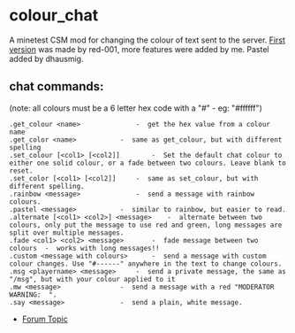 # colour_chat
A minetest CSM mod for changing the colour of text sent to the server.
[First version](https://github.com/red-001/colour_chat) was made by red-001, more features were added by me. Pastel added by dhausmig.

## chat commands:  
(note: all colours must be a 6 letter hex code with a "#" - eg: "#ffffff")

	.get_colour <name>  			-  get the hex value from a colour name
	.get_color <name> 			-  same as get_colour, but with different spelling
	.set_colour [<col1> [<col2]]   		-  Set the default chat colour to either one solid colour, or a fade between two colours. Leave blank to reset.
	.set_color [<col1> [<col2]]		-  same as set_colour, but with different spelling.
	.rainbow <message>  			-  send a message with rainbow colours.
	.pastel <message>  			-  similar to rainbow, but easier to read.
	.alternate [<col1> <col2>] <message>	-  alternate between two colours, only put the message to use red and green, long messages are split over multiple messages.
	.fade <col1> <col2> <message>  		-  fade message between two colours  -  works with long messages!!
	.custom <message with colours>  	-  send a message with custom colour changes. Use "#------" anywhere in the text to change colours.
	.msg <playername> <message>		-  send a private message, the same as "/msg", but with your colour applied to it
	.mw <message>  				-  send a message with a red "MODERATOR WARNING:  ".
	.say <message>  			-  send a plain, white message.


- [Forum Topic](https://forum.minetest.net/viewtopic.php?f=53&t=20152)
